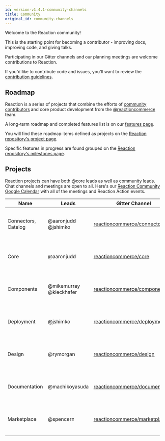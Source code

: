 ```yaml
---
id: version-v1.4.1-community-channels
title: Community
original_id: community-channels
---
```

    
Welcome to the Reaction community!

This is the starting point for becoming a contributor - improving docs, improving code, and giving talks.

Participating in our Gitter channels and our planning meetings are welcome contributions to Reaction.

If you'd like to contribute code and issues, you'll want to review the [contribution guidelines](contributing-to-reaction.md).

## Roadmap

Reaction is a series of projects that combine the efforts of [community contributors](https://github.com/orgs/reactioncommerce/outside-collaborators) and core product development from the [@reactioncommerce](https://github.com/orgs/reactioncommerce/people) team.

A long-term roadmap and completed features list is on our [features page](https://reactioncommerce.com/features).

You will find these roadmap items defined as projects on the [Reaction repository's project page](https://github.com/reactioncommerce/reaction/projects).

Specific features in progress are found grouped on the [Reaction repository's milestones page](https://github.com/reactioncommerce/reaction/milestones).

## Projects

Reaction projects can have both @core leads as well as community leads.
Chat channels and meetings are open to all. Here's our [Reaction Community Google Calendar](http://getrxn.io/2rcCal) with all of the meetings and Reaction Action events.

| Name                | Leads                   | Gitter Channel                                                                     | Schedule       |
| ------------------- | ----------------------- | ---------------------------------------------------------------------------------- | ----------------------------------------- |
| Connectors, Catalog | @aaronjudd @jshimko     | [reactioncommerce/connectors](https://gitter.im/reactioncommerce/connectors)             | Every 2 weeks on Wednesday 2PM Pacific    |
| Core                | @aaronjudd              | [reactioncommerce/core](https://gitter.im/reactioncommerce/core)                   | Every 2 weeks on Wednesday 2PM Pacific    |
| Components          | @mikemurray @kieckhafer | [reactioncommerce/components](https://gitter.im/reactioncommerce/components)       | Every 2 weeks on Tuesday 3PM Pacific      |
| Deployment          | @jshimko                | [reactioncommerce/deployment](https://gitter.im/reactioncommerce/deployment)       | Every 2 weeks on Thursday 10AM Eastern    |
| Design              | @rymorgan               | [reactioncommerce/design](https://gitter.im/reactioncommerce/design)               | Every 2 weeks on Wednesday 3PM Pacific    |
| Documentation       | @machikoyasuda               | [reactioncommerce/documentation](https://gitter.im/reactioncommerce/documentation) | Monthly on the Fourth Tuesday 3:30PM Pacific |
| Marketplace         | @spencern               | [reactioncommerce/marketplace](https://gitter.im/reactioncommerce/marketplace)     | Every 2 weeks on Wednesday 7AM Pacific    |
